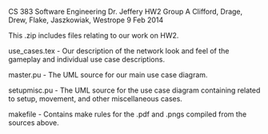 CS 383 Software Engineering
Dr. Jeffery
HW2 Group A
Clifford, Drage, Drew, Flake, Jaszkowiak, Westrope
9 Feb 2014

This .zip includes files relating to our work on HW2.

use_cases.tex 	-	Our description of the network look and feel of the gameplay and individual use case descriptions.

master.pu	-	The UML source for our main use case diagram.

setupmisc.pu	-	The UML source for the use case diagram containing related to setup, movement, and other miscellaneous cases.

makefile	-	Contains make rules for the .pdf and .pngs compiled from the sources above.
